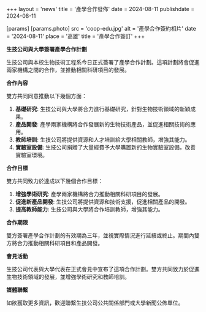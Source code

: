 +++
layout = 'news'
title = '產學合作發佈'
date = 2024-08-11
publishdate = 2024-08-11

[params]
  [params.photo]
    src = 'coop-edu.jpg'
    alt = '產學合作簽約相片'
    date = '2024-08-11'
    place = '高雄'
    title = '產學合作簽訂'
+++

**生技公司與大學簽署產學合作計劃**

生技公司與本校生物技術工程系今日正式簽署了產學合作計劃。這項計劃將會促進兩家機構之間的合作，並推動相關科研項目的發展。

**合作內容**

雙方共同同意推動以下幾個方面：

1. **基礎研究**: 生技公司與大學將合力進行基礎研究，針對生物技術領域的新穎成果。
2. **產品開發**: 產學兩家機構將合作發展新的生物技術產品，並促進相關技術的應用。
3. **教師培訓**: 生技公司將提供資源和人才培訓給大學相關教師，增強其能力。
4. **實驗室設備**: 生技公司捐贈了大量經費予大學購置新的生物實驗室設備，改善實驗室環境。

<!--more-->

**合作目標**

雙方共同致力於達成以下幾個合作目標：

1. **增強學術研究**: 產學兩家機構將合力推動相關科研項目的發展。
2. **促進新產品開發**: 生技公司將提供資源和技術支援，促進相關產品的開發。
3. **提高教師能力**: 生技公司與大學將合作培訓教師，增強其能力。

**合作期限**

雙方簽署產學合作計劃的有效期為三年，並視實際情況進行延續或終止。期間內雙方將合力推動相關科研項目和產品開發。

**會見活動**

生技公司代表與大學代表在正式會見中宣布了這項合作計劃。雙方共同致力於促進生物技術領域的發展，並增強學術研究和教師培訓。

**媒體聯繫**

如欲獲取更多資訊，歡迎聯繫生技公司公共關係部門或大學新聞公佈單位。
